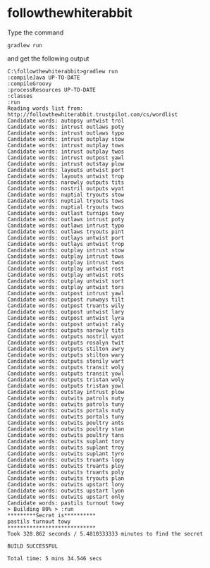 # followthewhiterabbit
Type the command

    gradlew run
    
and get the following output
    
    C:\followthewhiterabbit>gradlew run
    :compileJava UP-TO-DATE
    :compileGroovy
    :processResources UP-TO-DATE
    :classes
    :run
    Reading words list from: http://followthewhiterabbit.trustpilot.com/cs/wordlist
    Candidate words: autopsy untwist trol
    Candidate words: intrust outlaws poty
    Candidate words: intrust outlaws typo
    Candidate words: intrust outplay stow
    Candidate words: intrust outplay tows
    Candidate words: intrust outplay twos
    Candidate words: intrust outpost yawl
    Candidate words: intrust outstay plow
    Candidate words: layouts untwist port
    Candidate words: layouts untwist trop
    Candidate words: narowly outputs tits
    Candidate words: nostril outputs wyat
    Candidate words: nuptial tryouts stow
    Candidate words: nuptial tryouts tows
    Candidate words: nuptial tryouts twos
    Candidate words: outlast turnips towy
    Candidate words: outlaws intrust poty
    Candidate words: outlaws intrust typo
    Candidate words: outlaws tryouts pint
    Candidate words: outlays untwist port
    Candidate words: outlays untwist trop
    Candidate words: outplay intrust stow
    Candidate words: outplay intrust tows
    Candidate words: outplay intrust twos
    Candidate words: outplay untwist rost
    Candidate words: outplay untwist rots
    Candidate words: outplay untwist sort
    Candidate words: outplay untwist tors
    Candidate words: outpost intrust yawl
    Candidate words: outpost runways tilt
    Candidate words: outpost truants wily
    Candidate words: outpost untwist lary
    Candidate words: outpost untwist lyra
    Candidate words: outpost untwist raly
    Candidate words: outputs narowly tits
    Candidate words: outputs nostril wyat
    Candidate words: outputs rosalyn twit
    Candidate words: outputs stilton awry
    Candidate words: outputs stilton wary
    Candidate words: outputs stonily wart
    Candidate words: outputs transit woly
    Candidate words: outputs transit yowl
    Candidate words: outputs tristan woly
    Candidate words: outputs tristan yowl
    Candidate words: outstay intrust plow
    Candidate words: outwits patrols nuty
    Candidate words: outwits patrols tuny
    Candidate words: outwits portals nuty
    Candidate words: outwits portals tuny
    Candidate words: outwits poultry ants
    Candidate words: outwits poultry stan
    Candidate words: outwits poultry tans
    Candidate words: outwits suplant tory
    Candidate words: outwits suplant troy
    Candidate words: outwits suplant tyro
    Candidate words: outwits truants lopy
    Candidate words: outwits truants ploy
    Candidate words: outwits truants poly
    Candidate words: outwits tryouts plan
    Candidate words: outwits upstart lony
    Candidate words: outwits upstart lyon
    Candidate words: outwits upstart only
    Candidate words: pastils turnout towy
    > Building 80% > :run
    *********Secret is**********
    pastils turnout towy
    ****************************
    Took 328.862 seconds / 5.4810333333 minutes to find the secret
    
    BUILD SUCCESSFUL
    
    Total time: 5 mins 34.546 secs
